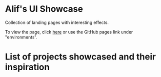 # Alif's UI Showcase
Collection of landing pages with interesting effects.

To view the page, click [here](https://aleifericsson.github.io/ui-showcase/) or use the GitHub pages link under "environments".

# List of projects showcased and their inspiration
